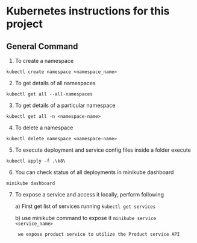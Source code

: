 # Kubernetes instructions for this project

## General Command

1) To create a namespace

```
kubectl create namespace <namespace_name>
```

2) To get details of all namespaces

```
kubectl get all --all-namespaces
```

3) To get details of a particular namespace

```
kubectl get all -n <namespace-name>
```

4) To delete a namespace
```
kubectl delete namespace <namespace-name>
```

5) To execute deployment and service config files inside a folder execute
```
kubectl apply -f .\k8\
```

6) You can check status of all deployments in minikube dashboard
```
minikube dashboard
```

7) To expose a service and access it locally, perform following

	a) First get list of services running
		```
		kubectl get services
		```
		
	b) use minikube command to expose it
		```
		minikube service <service_name>
		```
		
		we expose product service to utilize the Product service API